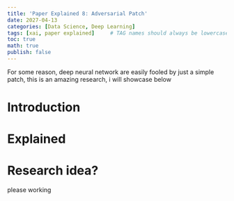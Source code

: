 ```yaml
---
title: 'Paper Explained 8: Adversarial Patch'
date: 2027-04-13 
categories: [Data Science, Deep Learning]
tags: [xai, paper explained]     # TAG names should always be lowercase
toc: true
math: true
publish: false
---
```

For some reason, deep neural network are easily fooled by just a simple patch, this is an amazing research, i will showcase below

# Introduction

# Explained

# Research idea? 

please working
